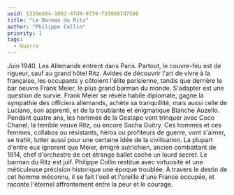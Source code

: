 ```yaml
---
uuid: 1339e664-1002-4fd8-9739-f339607d7586
title: "Le Barman du Ritz"
author: "Philippe Collin"
priority: 1
tags:
  - Guerre
---
```


Juin 1940. Les Allemands entrent dans Paris. Partout, le couvre-feu est de rigueur, sauf au grand hôtel Ritz. Avides de découvrir l'art de vivre à la française, les occupants y côtoient l'élite parisienne, tandis que derrière le bar oeuvre Frank Meier, le plus grand barman du monde.
S'adapter est une question de survie. Frank Meier se révèle habile diplomate, gagne la sympathie des officiers allemands, achète sa tranquillité, mais aussi celle de Luciano, son apprenti, et de la troublante et énigmatique Blanche Auzello. Pendant quatre ans, les hommes de la Gestapo vont trinquer avec Coco Chanel, la terrible veuve Ritz, ou encore Sacha Guitry. Ces hommes et ces femmes, collabos ou résistants, héros ou profiteurs de guerre, vont s'aimer, se trahir, lutter aussi pour une certaine idée de la civilisation.
La plupart d'entre eux ignorent que Meier, émigré autrichien, ancien combattant de 1914, chef d'orchestre de cet étrange ballet cache un lourd secret. Le barman du Ritz est juif.
Philippe Collin restitue avec virtuosité et une méticuleuse précision historique une époque troublée. À travers le destin de cet homme méconnu, il se fait l'oeil et l'oreille d'une France occupée, et raconte l'éternel affrontement entre la peur et le courage.
